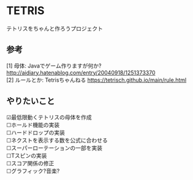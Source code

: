# TETRIS

テトリスをちゃんと作ろうプロジェクト  
  
## 参考  
[1] 母体: Javaでゲーム作りますが何か? http://aidiary.hatenablog.com/entry/20040918/1251373370  
[2] ルールとか: Tetrisちゃんねる https://tetrisch.github.io/main/rule.html  
  
## やりたいこと  
  
☑最低限動くテトリスの母体を作成  
☐ホールド機能の実装  
☐ハードドロップの実装  
☐ネクストを表示する数を公式に合わせる  
☐スーパーローテーションの一部を実装  
☐Tスピンの実装  
☐スコア関係の修正  
☐グラフィック?音楽?  
